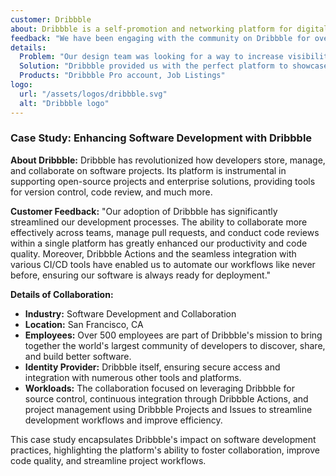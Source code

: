 ```yaml
---
customer: Dribbble
about: Dribbble is a self-promotion and networking platform for digital designers and creatives. It serves as a design portfolio platform, jobs and recruiting site, and is one of the largest platforms for designers to share their work online.
feedback: "We have been engaging with the community on Dribbble for over a year, and the exposure has been phenomenal. The platform is intuitive, making it easy to showcase our work. The feedback from the community has been invaluable in refining our designs."
details:
  Problem: "Our design team was looking for a way to increase visibility and receive constructive feedback from other professionals. We needed a platform that could also help us connect with potential clients and talent."
  Solution: "Dribbble provided us with the perfect platform to showcase our portfolio, connect with other designers, and engage with potential clients. Its features have made it easier for us to highlight our work and grow our network."
  Products: "Dribbble Pro account, Job Listings"
logo:
  url: "/assets/logos/dribbble.svg"
  alt: "Dribbble logo"
---
```



### Case Study: Enhancing Software Development with Dribbble

**About Dribbble:**
Dribbble has revolutionized how developers store, manage, and collaborate on software projects. Its platform is instrumental in supporting open-source projects and enterprise solutions, providing tools for version control, code review, and much more.

**Customer Feedback:**
"Our adoption of Dribbble has significantly streamlined our development processes. The ability to collaborate more effectively across teams, manage pull requests, and conduct code reviews within a single platform has greatly enhanced our productivity and code quality. Moreover, Dribbble Actions and the seamless integration with various CI/CD tools have enabled us to automate our workflows like never before, ensuring our software is always ready for deployment."

**Details of Collaboration:**
- **Industry:** Software Development and Collaboration
- **Location:** San Francisco, CA
- **Employees:** Over 500 employees are part of Dribbble's mission to bring together the world's largest community of developers to discover, share, and build better software.
- **Identity Provider:** Dribbble itself, ensuring secure access and integration with numerous other tools and platforms.
- **Workloads:** The collaboration focused on leveraging Dribbble for source control, continuous integration through Dribbble Actions, and project management using Dribbble Projects and Issues to streamline development workflows and improve efficiency.

This case study encapsulates Dribbble's impact on software development practices, highlighting the platform's ability to foster collaboration, improve code quality, and streamline project workflows.
